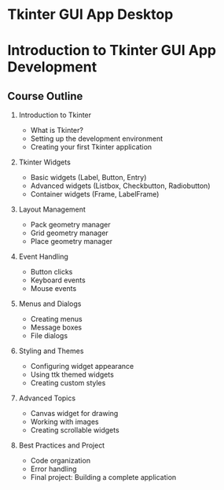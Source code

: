 # Tkinter GUI App Desktop

# Introduction to Tkinter GUI App Development

## Course Outline

1. Introduction to Tkinter
   - What is Tkinter?
   - Setting up the development environment
   - Creating your first Tkinter application

2. Tkinter Widgets
   - Basic widgets (Label, Button, Entry)
   - Advanced widgets (Listbox, Checkbutton, Radiobutton)
   - Container widgets (Frame, LabelFrame)

3. Layout Management
   - Pack geometry manager
   - Grid geometry manager
   - Place geometry manager

4. Event Handling
   - Button clicks
   - Keyboard events
   - Mouse events

5. Menus and Dialogs
   - Creating menus
   - Message boxes
   - File dialogs

6. Styling and Themes
   - Configuring widget appearance
   - Using ttk themed widgets
   - Creating custom styles

7. Advanced Topics
   - Canvas widget for drawing
   - Working with images
   - Creating scrollable widgets

8. Best Practices and Project
   - Code organization
   - Error handling
   - Final project: Building a complete application
